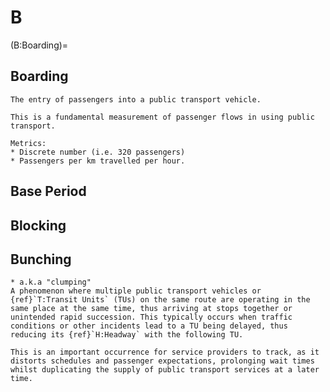 # B

(B:Boarding)=
## Boarding

```{tabbed} Definition
The entry of passengers into a public transport vehicle.

This is a fundamental measurement of passenger flows in using public transport.
```
```{tabbed} Application
Metrics:
* Discrete number (i.e. 320 passengers)
* Passengers per km travelled per hour.
```

## Base Period

## Blocking

## Bunching
```{tabbed} Definition
* a.k.a "clumping"
A phenomenon where multiple public transport vehicles or {ref}`T:Transit Units` (TUs) on the same route are operating in the same place at the same time, thus arriving at stops together or unintended rapid succession. This typically occurs when traffic conditions or other incidents lead to a TU being delayed, thus reducing its {ref}`H:Headway` with the following TU.

This is an important occurrence for service providers to track, as it distorts schedules and passenger expectations, prolonging wait times whilst duplicating the supply of public transport services at a later time.
```

